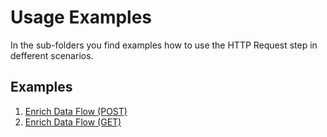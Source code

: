 # Usage Examples

In the sub-folders you find examples how to use the HTTP Request step in defferent scenarios. 

## Examples 

1. [Enrich Data Flow (POST)](../extras/EnrichDataFlow_POST)
2. [Enrich Data Flow (GET)](../extras/EnrichDataFlow_POST)
